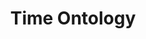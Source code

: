 ---
schema: default
title: Time Ontology
notes: >-
  This vocabulary defines temporal entities such as time intervals, their
  properties and relationships.
organization: DataScientia Foundation
distribution: time-owl
keyword: Time
publisher: W3C
category:
  - Upper-Level
versionNotes: >-
  The new version includes updates in 2016-2017: - initial update of OWL-Time -
  modified to support arbitrary temporal reference systems - adjust range of
  time:timeZone to time:TimeZone, moved up from the tzont ontology. - restore
  time:Year and time:January which were present in the 2006 version of the
  ontology, but now marked deprecated. - intervalIn, intervalDisjoint,
  monthOfYear added; TemporalUnit subclass of TemporalDuration - hasTime,
  hasXSDDuration added; Number removed; all duration elements changed to
  xsd:decimal - Update of OWL-Time ontology, extended to support general
  temporal reference systems.
landingPage: 'http://www.w3.org/'
accessRigths: Public
creator: 'Feng Pan, Jerry R. Hobbs, Simon Cox'
hasVersion: Unknown
isVersionOf: Unknown
issued: '2017-04-06'
modified: '17 December 2020, 01:44 (UTC+01:00)'
language: en
provenance: ''
page: ''
wasGeneratedBy: ''
versionInfo: ''
formalityLevel: ''
OntologyEngineeringMethodology: ''
acronym: ''
CompetencyQuestion: ''
preferredNamespacePrefix: ''
toDoList: ''
namespacesGenerated: ''
namespacesReused: ''
datasetLevel: ''
spatialExtent: ''
temporalExtent: ''
---